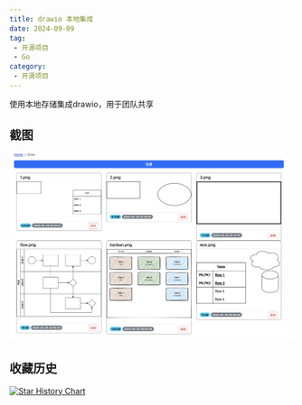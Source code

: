 ```yaml
---
title: drawio 本地集成
date: 2024-09-09
tag:
 - 开源项目
 - Go
category:
 - 开源项目
---
```


使用本地存储集成drawio，用于团队共享

<!-- more -->

## 截图

![drawio-store](./images/drawio-store.png)

## 收藏历史

[![Star History Chart](https://api.star-history.com/svg?repos=hexiaopi/drawio-store&type=Date)](https://star-history.com/#hexiaopi/drawio-store&Date)